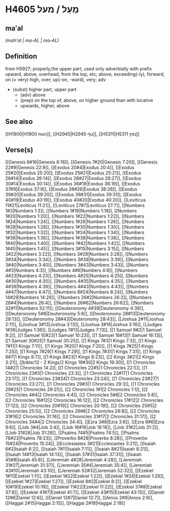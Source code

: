 # H4605 מַעַל / מעל

## maʻal

_(mah'al | ma-AL | ma-AL)_

## Definition

from H5927; properly,the upper part, used only adverbially with prefix upward, above, overhead, from the top, etc; above, exceeding(-ly), forward, on (× very) high, over, up(-on, -ward), very; adv

- (subst) higher part, upper part
  - (adv) above
  - (prep) on the top of, above, on higher ground than with locative
  - upwards, higher, above

## See also

[[H1900|H1900 הגות]], [[H2945|H2945 טף]], [[H5311|H5311 נפץ]]

## Verse(s)

[[Genesis 6#16|Genesis 6:16]], [[Genesis 7#20|Genesis 7:20]], [[Genesis 22#9|Genesis 22:9]], [[Exodus 20#4|Exodus 20:4]], [[Exodus 25#20|Exodus 25:20]], [[Exodus 25#21|Exodus 25:21]], [[Exodus 26#14|Exodus 26:14]], [[Exodus 28#27|Exodus 28:27]], [[Exodus 30#14|Exodus 30:14]], [[Exodus 36#19|Exodus 36:19]], [[Exodus 37#9|Exodus 37:9]], [[Exodus 38#26|Exodus 38:26]], [[Exodus 39#20|Exodus 39:20]], [[Exodus 39#31|Exodus 39:31]], [[Exodus 40#19|Exodus 40:19]], [[Exodus 40#20|Exodus 40:20]], [[Leviticus 11#21|Leviticus 11:21]], [[Leviticus 27#7|Leviticus 27:7]], [[Numbers 1#3|Numbers 1:3]], [[Numbers 1#18|Numbers 1:18]], [[Numbers 1#20|Numbers 1:20]], [[Numbers 1#22|Numbers 1:22]], [[Numbers 1#24|Numbers 1:24]], [[Numbers 1#26|Numbers 1:26]], [[Numbers 1#28|Numbers 1:28]], [[Numbers 1#30|Numbers 1:30]], [[Numbers 1#32|Numbers 1:32]], [[Numbers 1#34|Numbers 1:34]], [[Numbers 1#36|Numbers 1:36]], [[Numbers 1#38|Numbers 1:38]], [[Numbers 1#40|Numbers 1:40]], [[Numbers 1#42|Numbers 1:42]], [[Numbers 1#45|Numbers 1:45]], [[Numbers 3#15|Numbers 3:15]], [[Numbers 3#22|Numbers 3:22]], [[Numbers 3#28|Numbers 3:28]], [[Numbers 3#34|Numbers 3:34]], [[Numbers 3#39|Numbers 3:39]], [[Numbers 3#40|Numbers 3:40]], [[Numbers 3#43|Numbers 3:43]], [[Numbers 4#3|Numbers 4:3]], [[Numbers 4#6|Numbers 4:6]], [[Numbers 4#23|Numbers 4:23]], [[Numbers 4#25|Numbers 4:25]], [[Numbers 4#30|Numbers 4:30]], [[Numbers 4#35|Numbers 4:35]], [[Numbers 4#39|Numbers 4:39]], [[Numbers 4#43|Numbers 4:43]], [[Numbers 4#47|Numbers 4:47]], [[Numbers 8#24|Numbers 8:24]], [[Numbers 14#29|Numbers 14:29]], [[Numbers 26#2|Numbers 26:2]], [[Numbers 26#4|Numbers 26:4]], [[Numbers 26#62|Numbers 26:62]], [[Numbers 32#11|Numbers 32:11]], [[Deuteronomy 4#39|Deuteronomy 4:39]], [[Deuteronomy 5#8|Deuteronomy 5:8]], [[Deuteronomy 28#13|Deuteronomy 28:13]], [[Deuteronomy 28#43|Deuteronomy 28:43]], [[Joshua 2#11|Joshua 2:11]], [[Joshua 3#13|Joshua 3:13]], [[Joshua 3#16|Joshua 3:16]], [[Judges 1#36|Judges 1:36]], [[Judges 7#13|Judges 7:13]], [[1 Samuel 9#2|1 Samuel 9:2]], [[1 Samuel 10#23|1 Samuel 10:23]], [[1 Samuel 16#13|1 Samuel 16:13]], [[1 Samuel 30#25|1 Samuel 30:25]], [[1 Kings 7#3|1 Kings 7:3]], [[1 Kings 7#11|1 Kings 7:11]], [[1 Kings 7#20|1 Kings 7:20]], [[1 Kings 7#25|1 Kings 7:25]], [[1 Kings 7#29|1 Kings 7:29]], [[1 Kings 7#31|1 Kings 7:31]], [[1 Kings 8#7|1 Kings 8:7]], [[1 Kings 8#23|1 Kings 8:23]], [[2 Kings 3#21|2 Kings 3:21]], [[bible/12 - 2 Kings/2 Kings 19#30|2 Kings 19:30]], [[1 Chronicles 14#2|1 Chronicles 14:2]], [[1 Chronicles 22#5|1 Chronicles 22:5]], [[1 Chronicles 23#3|1 Chronicles 23:3]], [[1 Chronicles 23#17|1 Chronicles 23:17]], [[1 Chronicles 23#24|1 Chronicles 23:24]], [[1 Chronicles 23#27|1 Chronicles 23:27]], [[1 Chronicles 29#3|1 Chronicles 29:3]], [[1 Chronicles 29#25|1 Chronicles 29:25]], [[2 Chronicles 1#1|2 Chronicles 1:1]], [[2 Chronicles 4#4|2 Chronicles 4:4]], [[2 Chronicles 5#8|2 Chronicles 5:8]], [[2 Chronicles 16#12|2 Chronicles 16:12]], [[2 Chronicles 17#12|2 Chronicles 17:12]], [[2 Chronicles 20#19|2 Chronicles 20:19]], [[2 Chronicles 25#5|2 Chronicles 25:5]], [[2 Chronicles 26#8|2 Chronicles 26:8]], [[2 Chronicles 31#16|2 Chronicles 31:16]], [[2 Chronicles 31#17|2 Chronicles 31:17]], [[2 Chronicles 34#4|2 Chronicles 34:4]], [[Ezra 3#8|Ezra 3:8]], [[Ezra 9#6|Ezra 9:6]], [[Job 3#4|Job 3:4]], [[Job 18#16|Job 18:16]], [[Job 31#2|Job 31:2]], [[Job 31#28|Job 31:28]], [[Psalms 74#5|Psalms 74:5]], [[Psalms 78#23|Psalms 78:23]], [[Proverbs 8#28|Proverbs 8:28]], [[Proverbs 15#24|Proverbs 15:24]], [[Ecclesiastes 3#21|Ecclesiastes 3:21]], [[Isaiah 6#2|Isaiah 6:2]], [[Isaiah 7#11|Isaiah 7:11]], [[Isaiah 8#21|Isaiah 8:21]], [[Isaiah 14#13|Isaiah 14:13]], [[Isaiah 37#31|Isaiah 37:31]], [[Isaiah 45#8|Isaiah 45:8]], [[Jeremiah 4#28|Jeremiah 4:28]], [[Jeremiah 31#37|Jeremiah 31:37]], [[Jeremiah 35#4|Jeremiah 35:4]], [[Jeremiah 43#10|Jeremiah 43:10]], [[Jeremiah 52#32|Jeremiah 52:32]], [[Ezekiel 1#11|Ezekiel 1:11]], [[Ezekiel 1#22|Ezekiel 1:22]], [[Ezekiel 1#26|Ezekiel 1:26]], [[Ezekiel 1#27|Ezekiel 1:27]], [[Ezekiel 8#2|Ezekiel 8:2]], [[Ezekiel 10#19|Ezekiel 10:19]], [[Ezekiel 11#22|Ezekiel 11:22]], [[Ezekiel 37#8|Ezekiel 37:8]], [[Ezekiel 41#7|Ezekiel 41:7]], [[Ezekiel 43#15|Ezekiel 43:15]], [[Daniel 12#6|Daniel 12:6]], [[Daniel 12#7|Daniel 12:7]], [[Amos 2#9|Amos 2:9]], [[Haggai 2#15|Haggai 2:15]], [[Haggai 2#18|Haggai 2:18]]